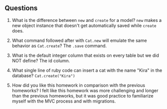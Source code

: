 ## Questions

1. What is the difference between `new` and `create` for a model?
`new` makes a new object instance that doesn't get automatically saved while `create` does.

2. What command followed after with `Cat.new` will emulate the same behavior as `Cat.create`?
The `.save` command.

3. What is the default integer column that exists on every table but we did NOT define?
The id column.

4. What single line of ruby code can insert a cat with the name "Kira" in the database?
`Cat.create("Kira")`

5. How did you like this homework in comparison with the previous homeworks?
I felt like this homework was more challenging and longer than the previous homeworks, but it was good practice to familiarize myself with the MVC process and with migrations.
